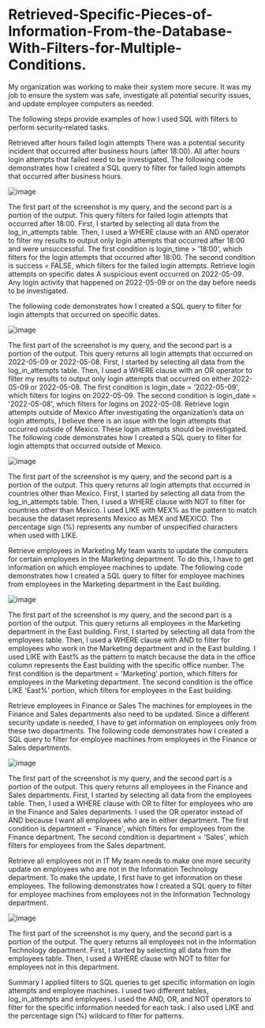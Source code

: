 # Retrieved-Specific-Pieces-of-Information-From-the-Database-With-Filters-for-Multiple-Conditions.

My organization was working to make their system more secure. It was my job to ensure the system was safe, investigate all potential security issues,
and update employee computers as needed. 

The following steps provide examples of how I used SQL with filters to perform security-related tasks.

Retrieved after hours failed login attempts
There was a potential security incident that occurred after business hours (after 18:00). All after
hours login attempts that failed need to be investigated.
The following code demonstrates how I created a SQL query to filter for failed login attempts
that occurred after business hours.

![image](https://github.com/MarcoSantibanez/Retrieved-Specific-Pieces-of-Information-from-the-database-you-can-filter-for-multiple-conditions./assets/138132151/f12eafaa-8f64-4da6-94db-1fcdb07e306b)



The first part of the screenshot is my query, and the second part is a portion of the output.
This query filters for failed login attempts that occurred after 18:00. First, I started by selecting
all data from the log_in_attempts table. Then, I used a WHERE clause with an AND operator
to filter my results to output only login attempts that occurred after 18:00 and were
unsuccessful. The first condition is login_time > '18:00', which filters for the login
attempts that occurred after 18:00. The second condition is success = FALSE, which filters
for the failed login attempts.
Retrieve login attempts on specific dates
A suspicious event occurred on 2022-05-09. Any login activity that happened on 2022-05-09
or on the day before needs to be investigated.

The following code demonstrates how I created a SQL query to filter for login attempts that
occurred on specific dates.

![image](https://github.com/MarcoSantibanez/Retrieved-Specific-Pieces-of-Information-from-the-database-you-can-filter-for-multiple-conditions./assets/138132151/be89a26e-46e6-40e6-b45f-3a50b4ad751a)


The first part of the screenshot is my query, and the second part is a portion of the output.
This query returns all login attempts that occurred on 2022-05-09 or 2022-05-08. First, I
started by selecting all data from the log_in_attempts table. Then, I used a WHERE clause
with an OR operator to filter my results to output only login attempts that occurred on either
2022-05-09 or 2022-05-08. The first condition is login_date = '2022-05-09', which
filters for logins on 2022-05-09. The second condition is login_date = '2022-05-08',
which filters for logins on 2022-05-08.
Retrieve login attempts outside of Mexico
After investigating the organization’s data on login attempts, I believe there is an issue with the
login attempts that occurred outside of Mexico. These login attempts should be investigated.
The following code demonstrates how I created a SQL query to filter for login attempts that
occurred outside of Mexico.

![image](https://github.com/MarcoSantibanez/Retrieved-Specific-Pieces-of-Information-from-the-database-you-can-filter-for-multiple-conditions./assets/138132151/b4057def-ee07-44f7-b761-b97e79203c60)


The first part of the screenshot is my query, and the second part is a portion of the output.
This query returns all login attempts that occurred in countries other than Mexico. First, I
started by selecting all data from the log_in_attempts table. Then, I used a WHERE clause
with NOT to filter for countries other than Mexico. I used LIKE with MEX% as the pattern to
match because the dataset represents Mexico as MEX and MEXICO. The percentage sign (%)
represents any number of unspecified characters when used with LIKE.

Retrieve employees in Marketing
My team wants to update the computers for certain employees in the Marketing department.
To do this, I have to get information on which employee machines to update.
The following code demonstrates how I created a SQL query to filter for employee machines
from employees in the Marketing department in the East building.

![image](https://github.com/MarcoSantibanez/Retrieved-Specific-Pieces-of-Information-from-the-database-you-can-filter-for-multiple-conditions./assets/138132151/fbd9ed21-86e6-4254-971e-33fb6cefdf47)


The first part of the screenshot is my query, and the second part is a portion of the output.
This query returns all employees in the Marketing department in the East building. First, I
started by selecting all data from the employees table. Then, I used a WHERE clause with AND
to filter for employees who work in the Marketing department and in the East building. I used
LIKE with East% as the pattern to match because the data in the office column represents
the East building with the specific office number. The first condition is the department =
'Marketing' portion, which filters for employees in the Marketing department. The second
condition is the office LIKE 'East%' portion, which filters for employees in the East
building.


Retrieve employees in Finance or Sales
The machines for employees in the Finance and Sales departments also need to be updated.
Since a different security update is needed, I have to get information on employees only from
these two departments.
The following code demonstrates how I created a SQL query to filter for employee machines
from employees in the Finance or Sales departments.

![image](https://github.com/MarcoSantibanez/Retrieved-Specific-Pieces-of-Information-from-the-database-you-can-filter-for-multiple-conditions./assets/138132151/a1af7ffc-b619-4904-8772-3a0d4ab39d71)


The first part of the screenshot is my query, and the second part is a portion of the output.
This query returns all employees in the Finance and Sales departments. First, I started by
selecting all data from the employees table. Then, I used a WHERE clause with OR to filter for
employees who are in the Finance and Sales departments. I used the OR operator instead of
AND because I want all employees who are in either department. The first condition is
department = 'Finance', which filters for employees from the Finance department. The
second condition is department = 'Sales', which filters for employees from the Sales
department.


Retrieve all employees not in IT
My team needs to make one more security update on employees who are not in the
Information Technology department. To make the update, I first have to get information on
these employees.
The following demonstrates how I created a SQL query to filter for employee machines from
employees not in the Information Technology department.

![image](https://github.com/MarcoSantibanez/Retrieved-Specific-Pieces-of-Information-from-the-database-you-can-filter-for-multiple-conditions./assets/138132151/382d874e-dc4c-4b0e-8c40-bc5cd62f835e)


The first part of the screenshot is my query, and the second part is a portion of the output. The
query returns all employees not in the Information Technology department. First, I started by
selecting all data from the employees table. Then, I used a WHERE clause with NOT to filter for
employees not in this department.

Summary
I applied filters to SQL queries to get specific information on login attempts and employee
machines. I used two different tables, log_in_attempts and employees. I used the AND,
OR, and NOT operators to filter for the specific information needed for each task. I also used
LIKE and the percentage sign (%) wildcard to filter for patterns.
